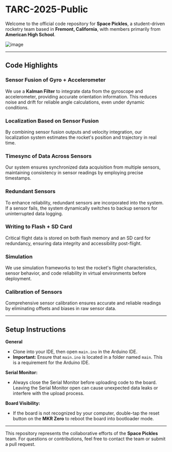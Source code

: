 # **TARC-2025-Public**

Welcome to the official code repository for **Space Pickles**, a student-driven rocketry team based in **Fremont, California**, with members primarily from **American High School**.

![image](https://github.com/user-attachments/assets/37b6efee-77e0-403f-8f94-fd2e68476cfa)

---

## **Code Highlights**

### **Sensor Fusion of Gyro + Accelerometer**
We use a **Kalman Filter** to integrate data from the gyroscope and accelerometer, providing accurate orientation information. This reduces noise and drift for reliable angle calculations, even under dynamic conditions.

### **Localization Based on Sensor Fusion**
By combining sensor fusion outputs and velocity integration, our localization system estimates the rocket's position and trajectory in real time.

### **Timesync of Data Across Sensors**
Our system ensures synchronized data acquisition from multiple sensors, maintaining consistency in sensor readings by employing precise timestamps.

### **Redundant Sensors**
To enhance reliability, redundant sensors are incorporated into the system. If a sensor fails, the system dynamically switches to backup sensors for uninterrupted data logging.

### **Writing to Flash + SD Card**
Critical flight data is stored on both flash memory and an SD card for redundancy, ensuring data integrity and accessibility post-flight.

### **Simulation**
We use simulation frameworks to test the rocket's flight characteristics, sensor behavior, and code reliability in virtual environments before deployment.

### **Calibration of Sensors**
Comprehensive sensor calibration ensures accurate and reliable readings by eliminating offsets and biases in raw sensor data.

---

## **Setup Instructions**

**General**
   - Clone into your IDE, then open `main.ino` in the Arduino IDE.
   - **Important:** Ensure that `main.ino` is located in a folder named `main`. This is a requirement for the Arduino IDE.

**Serial Monitor:**
   - Always close the Serial Monitor before uploading code to the board. Leaving the Serial Monitor open can cause unexpected data leaks or interfere with the upload process.

**Board Visibility:**
   - If the board is not recognized by your computer, double-tap the reset button on the **MKR Zero** to reboot the board into bootloader mode.

---

This repository represents the collaborative efforts of the **Space Pickles** team. For questions or contributions, feel free to contact the team or submit a pull request.
